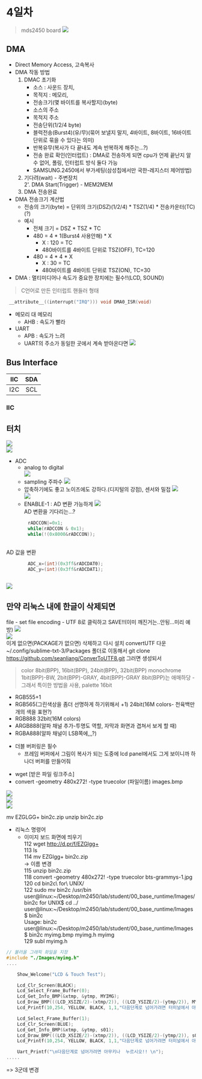 # 4일차
> mds2450 board
![](./mds2450.jpg)   
## DMA
- Direct Memory Access, 고속복사
- DMA 작동 방법
  1. DMAC 초기화  
       - 소스 : 사운드 장치, 
       - 목적지 : 메모리, 
       - 전송크기(몇 바이트를 복사할지)(byte)
       - 소스의 주소
       - 목적지 주소
       - 전송단위(1/2/4 byte)
       - 블럭전송(Burst4)(유/무)(묶어 보낼지 말지, 4바이트, 8바이트, 16바이트 단위로 묶을 수 있다는 의미)
       - 반복유무(복사가 다 끝내도 계속 반복하게 해주는...?)
       - 전송 완료 확인(인터럽트) : DMA로 전송하게 되면 cpu가 언제 끝난지 알 수 없어, 폴링, 인터럽트 방식 둘다 가능
       - SAMSUNG.2450에서 부가세팅(삼성칩에서만 국한-레지스터 제어방법)  
  2. 기다려(wait) - 주변장치  
  2'. DMA Start(Trigger) - MEM2MEM
  3. DMA 전송완료   
- DMA 전송크기 계산법
  - 전송의 크기(byte) = 단위의 크기(DSZ)(1/2/4) * TSZ(1/4) * 전송카운터(TC)(?)
  - 예시
    - 전체 크기 = DSZ * TSZ * TC
    - 480 = 4 * 1(Burst4 사용안해) * X
      - X : 120 = TC
      - 480바이트를 4바이트 단위로 TSZ(OFF), TC=120
    - 480 = 4 * 4 * X
      - X : 30 = TC
      - 480바이트를 4바이트 단위로 TSZ(ON), TC=30
- DMA : 멀티미디어나 속도가 중요한 장치에는 필수!!(LCD, SOUND)
> C언어로 만든 인터럽트 핸들러 형태
```c
 __attribute__((interrupt("IRQ"))) void DMA0_ISR(void)

```
- 메모리 대 메모리 
  - AHB : 속도가 빨라
- UART 
  - APB : 속도가 느려
  - UART의 주소가 동일한 곳에서 계속 받아온다면 
![](./0613_001.png)   

## Bus Interface
|IIC|SDA|
|:--:|:--:|
|I2C|SCL|
### IIC

## 터치
![](./0613_002.png)   
![](./0613_003.png)   
- ADC
  - analog to digital  
![](./0613_004.png)   
  - sampling 주파수
![](./0613_005.png)
  - 압축하기에도 좋고 노이즈에도 강하다.(디지털의 강점), 센서와 밀접
![](./0613_006.png)   
![](./0613_007.png)   
  - ENABLE-1 : AD 변환 가능하게
![](./0613_008.png)   
AD 변환을 기다리는...?
```c
		rADCCON|=0x1;
		while(rADCCON & 0x1);
		while(!(0x8000&rADCCON));
	
```
AD 값을 변환
```c
		ADC_x=(int)(0x3ff&rADCDAT0);
		ADC_y=(int)(0x3ff&rADCDAT1);
	
```

![](./0613_009.png)   

## 만약 리눅스 내에 한글이 삭제되면
file - set file encoding - UTF 8로 클릭하고 SAVE!!(이미 깨진거는..안됭...미리 예방)
![](./0613_011.png)   
![](./0613_010.png)   
이게 없으면(PACKAGE가 없으면) 삭제하고 다시 설치
convertUTF 다운
~/.config/sublime-txt-3/Packages 폴더로 이동해서
git clone https://github.com/seanliang/ConverToUTF8.git
그러면 생성되서

> color 8bit(BPP), 16bit(BPP), 24bit(BPP), 32bit(BPP)
> monochrome 1bit(BPP)-BW, 2bit(BPP)-GRAY, 4bit(BPP)-GRAY
8bit(BPP)는 애매하당 - 그래서 특이한 방법을 사용, palette
16bit
  - RGB555+1
  - RGB565(그린색상을 좀더 선명하게 하기위해서 +1)
24bit(16M colors- 천육백만개의 색을 표현?)
  - RGB888
32bit(16M colors)
  - ARGB888(알파 채널 추가-투명도 역할, 자막과 화면과 겹쳐서 보게 할 때)
  - RGBA888(알파 채널이 LSB쪽에,,,?)

* 더블 버퍼링은 필수 
  * 프레임 버퍼에서 그림이 복사가 되는 도중에 lcd panel에서도 그게 보이니까 하나더 버퍼를 만들어줘 

- wget [받은 파일 링크주소]
- convert -geometry 480x272! -type truecolor (파일이름) images.bmp

![](./0613_011.png)   
![](./0613_012.png)   
![](./0613_013.png)   

mv EZGLGG+ bin2c.zip 
unzip bin2c.zip

- 리눅스 명령어
  - 이미지 보드 화면에 띄우기  
  112  wget http://d.pr/f/EZGlgg+  
  113  ls  
  114  mv EZGlgg+ bin2c.zip   
        -> 이름 변경  
  115  unzip bin2c.zip   
  118  convert -geometry 480x272! -type truecolor bts-grammys-1.jpg   
  120  cd bin2c\ for\ UNIX/  
  122  sudo mv bin2c /usr/bin  
  user@linux:~/Desktop/m2450/lab/student/00_base_runtime/Images/bin2c for UNIX$ cd ../  
  user@linux:~/Desktop/m2450/lab/student/00_base_runtime/Images$ bin2c  
  Usage: bin2c <binary> <destination file> <array name>  
  user@linux:~/Desktop/m2450/lab/student/00_base_runtime/Images$ bin2c myimg.bmp myimg.h myimg  
  129  subl myimg.h  

```c
// 불러올 그래픽 화일을 지정
#include "./Images/myimg.h"
....

	Show_Welcome("LCD & Touch Test");

	Lcd_Clr_Screen(BLACK);
	Lcd_Select_Frame_Buffer(0);
	Lcd_Get_Info_BMP(&xtmp, &ytmp, MYIMG);
	Lcd_Draw_BMP(((LCD_XSIZE/2)-(xtmp/2)), ((LCD_YSIZE/2)-(ytmp/2)), MYIMG); 
	Lcd_Printf(10,254, YELLOW, BLACK, 1,1,"다음단계로 넘어가려면 터미널에서 아무키나 입력하세요");

	Lcd_Select_Frame_Buffer(1);
	Lcd_Clr_Screen(BLUE);
	Lcd_Get_Info_BMP(&xtmp, &ytmp, s01);
	Lcd_Draw_BMP(((LCD_XSIZE/2)-(xtmp/2)), ((LCD_YSIZE/2)-(ytmp/2)), s01);  
	Lcd_Printf(10,254, YELLOW, BLACK, 1,1,"다음단계로 넘어가려면 터미널에서 아무키나 입력하세요");

	Uart_Printf("\n다음단계로 넘어가려면 아무키나  누르시오!! \n");
.....

```
=> 3군데 변경
